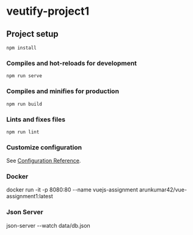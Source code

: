 # veutify-project1

## Project setup
```
npm install
```

### Compiles and hot-reloads for development
```
npm run serve
```

### Compiles and minifies for production
```
npm run build
```

### Lints and fixes files
```
npm run lint
```

### Customize configuration
See [Configuration Reference](https://cli.vuejs.org/config/).

### Docker
docker run -it -p 8080:80  --name vuejs-assignment arunkumar42/vue-assignment1:latest



### Json Server
json-server --watch data/db.json

